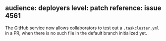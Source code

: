 audience: deployers
level: patch
reference: issue 4561
---
The GitHub service now allows collaborators to test out a `.taskcluster.yml` in a PR, when there is no such file in the default branch initialized yet.

